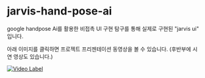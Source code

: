 # jarvis-hand-pose-ai
google handpose Ai를 활용한 비접촉 UI 구현 탐구를 통해
실제로 구현된 "jarvis ui" 입니다.

아래 이미지를 클릭하면 프로젝트 프리젠테이션 동영상을 볼 수 있습니다. (후반부에 시연 영상도 있습니다.)

[![Video Label](http://img.youtube.com/vi/dOXviKB7z3k/0.jpg)](https://youtu.be/dOXviKB7z3k)

